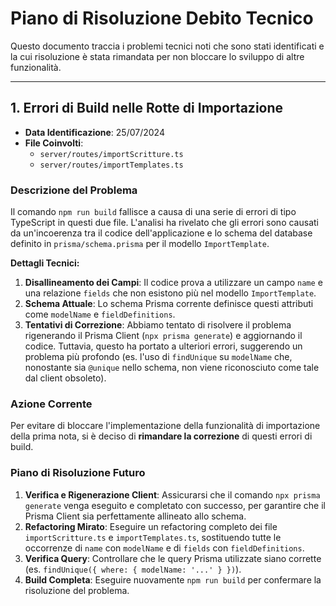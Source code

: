 # Piano di Risoluzione Debito Tecnico

Questo documento traccia i problemi tecnici noti che sono stati identificati e la cui risoluzione è stata rimandata per non bloccare lo sviluppo di altre funzionalità.

---

## 1. Errori di Build nelle Rotte di Importazione

-   **Data Identificazione**: 25/07/2024
-   **File Coinvolti**:
    -   `server/routes/importScritture.ts`
    -   `server/routes/importTemplates.ts`

### Descrizione del Problema

Il comando `npm run build` fallisce a causa di una serie di errori di tipo TypeScript in questi due file. L'analisi ha rivelato che gli errori sono causati da un'incoerenza tra il codice dell'applicazione e lo schema del database definito in `prisma/schema.prisma` per il modello `ImportTemplate`.

**Dettagli Tecnici:**

1.  **Disallineamento dei Campi**: Il codice prova a utilizzare un campo `name` e una relazione `fields` che non esistono più nel modello `ImportTemplate`.
2.  **Schema Attuale**: Lo schema Prisma corrente definisce questi attributi come `modelName` e `fieldDefinitions`.
3.  **Tentativi di Correzione**: Abbiamo tentato di risolvere il problema rigenerando il Prisma Client (`npx prisma generate`) e aggiornando il codice. Tuttavia, questo ha portato a ulteriori errori, suggerendo un problema più profondo (es. l'uso di `findUnique` su `modelName` che, nonostante sia `@unique` nello schema, non viene riconosciuto come tale dal client obsoleto).

### Azione Corrente

Per evitare di bloccare l'implementazione della funzionalità di importazione della prima nota, si è deciso di **rimandare la correzione** di questi errori di build.

### Piano di Risoluzione Futuro

1.  **Verifica e Rigenerazione Client**: Assicurarsi che il comando `npx prisma generate` venga eseguito e completato con successo, per garantire che il Prisma Client sia perfettamente allineato allo schema.
2.  **Refactoring Mirato**: Eseguire un refactoring completo dei file `importScritture.ts` e `importTemplates.ts`, sostituendo tutte le occorrenze di `name` con `modelName` e di `fields` con `fieldDefinitions`.
3.  **Verifica Query**: Controllare che le query Prisma utilizzate siano corrette (es. `findUnique({ where: { modelName: '...' } })`).
4.  **Build Completa**: Eseguire nuovamente `npm run build` per confermare la risoluzione del problema. 